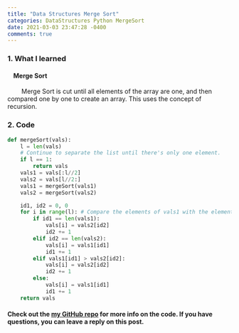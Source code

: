 ```yaml
---
title: "Data Structures Merge Sort"
categories: DataStructures Python MergeSort
date: 2021-03-03 23:47:28 -0400
comments: true
---
```


### 1. What I learned
#### &nbsp;&nbsp;&nbsp;&nbsp;Merge Sort
&nbsp;&nbsp;&nbsp;&nbsp;&nbsp;&nbsp;&nbsp;&nbsp;Merge Sort is cut until all elements of the array are one, and then compared one by one to create an array. This uses the concept of recursion.   

### 2. Code
```python
def mergeSort(vals):
    l = len(vals)
    # Continue to separate the list until there's only one element.
    if l == 1:
        return vals
    vals1 = vals[:l//2]
    vals2 = vals[l//2:]
    vals1 = mergeSort(vals1)
    vals2 = mergeSort(vals2)

    id1, id2 = 0, 0
    for i in range(l): # Compare the elements of vals1 with the elements of vals2 and make a list in small order
        if id1 == len(vals1):
            vals[i] = vals2[id2]
            id2 += 1
        elif id2 == len(vals2):
            vals[i] = vals1[id1]
            id1 += 1
        elif vals1[id1] > vals2[id2]:
            vals[i] = vals2[id2]
            id2 += 1
        else:
            vals[i] = vals1[id1]
            id1 += 1
    return vals
```

#### Check out the [my GitHub repo][hyuk-gh] for more info on the code. If you have questions, you can leave a reply on this post.
[hyuk-gh]: https://github.com/dlgur1994/StudyAlgorithms
